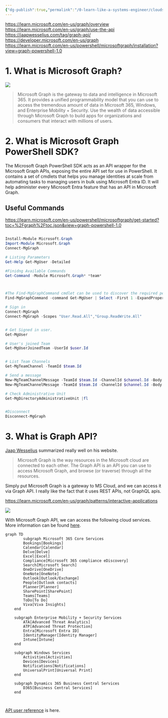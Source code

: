 ```yaml
---
{"dg-publish":true,"permalink":"/0-learn-like-a-systems-engineer/clouds/azure/azure-services/microsoft-graph/","noteIcon":"","created":"2025-04-15T14:11:19.586-04:00"}
---
```






https://learn.microsoft.com/en-us/graph/overview
https://learn.microsoft.com/en-us/graph/use-the-api
https://jaapwesselius.com/tag/graph-api/
https://developer.microsoft.com/en-us/graph
https://learn.microsoft.com/en-us/powershell/microsoftgraph/installation?view=graph-powershell-1.0


# 1. What is Microsoft Graph?

![](https://i.imgur.com/iewlo3F.png)
> Microsoft Graph is the gateway to data and intelligence in Microsoft 365. It provides a unified programmability model that you can use to access the tremendous amount of data in Microsoft 365, Windows, and Enterprise Mobility + Security. Use the wealth of data accessible through Microsoft Graph to build apps for organizations and consumers that interact with millions of users.


# 2. What is Microsoft Graph PowerShell SDK?


The Microsoft Graph PowerShell SDK acts as an API wrapper for the Microsoft Graph APIs, exposing the entire API set for use in PowerShell. It contains a set of cmdlets that helps you manage identities at scale from automating tasks to managing users in bulk using Microsoft Entra ID. It will help administer every Microsoft Entra feature that has an API in Microsoft Graph.

## Useful Commands
https://learn.microsoft.com/en-us/powershell/microsoftgraph/get-started?toc=%2Fgraph%2Ftoc.json&view=graph-powershell-1.0

```powershell

Install-Module Microsoft.Graph
Import-Module Microsoft.Graph
Connect-MgGraph

# Listing Parameters
Get-Help Get-MgUser -Detailed

#Finidng Available Commands
Get-Command -Module Microsoft.Graph* *team*



#The Find-MgGraphCommand cmdlet can be used to discover the required permissions for another cmdlet
Find-MgGraphCommand -command Get-MgUser | Select -First 1 -ExpandProperty Permissions

# Sign in 
Connect-MgGraph
Connect-MgGraph -Scopes "User.Read.All","Group.ReadWrite.All"


# Get Signed in user. 
Get-MgUser

# User's joined Team
Get-MgUserJoinedTeam -UserId $user.Id


# List Team Channels
Get-MgTeamChannel -TeamId $team.Id

# Send a message
New-MgTeamChannelMessage -TeamId $team.Id -ChannelId $channel.Id -Body @{ Content="Hello World" }
New-MgTeamChannelMessage -TeamId $team.Id -ChannelId $channel.Id -Body @{ Content="Hello World" } -Importance "urgent"

# Check Administrative Unit
Get-MgDirectoryAdministrativeUnit |fl


#Disconnect
Disconnect-MgGraph


```

# 3. What is Graph API?

[Jaap Wesselius](https://jaapwesselius.com/tag/graph-api/) summarized really well on his website. 
>Microsoft Graph is the way resources in the Microsoft cloud are connected to each other. The Graph API is an API you can use to access Microsoft Graph, and browse (or traverse) through all the resources.

Simply put Microsoft Graph is a gateway to MS Cloud, and we can access it via Graph API. 
I really like the fact that it uses REST APIs, not GraphQL apis. 

https://learn.microsoft.com/en-us/graph/patterns/interactive-applications

![](https://i.imgur.com/2GvpsHC.png)


With Microsoft Graph API, we can access the following cloud services. More information can be found [here](https://learn.microsoft.com/en-us/graph/overview-major-services).


```mermaid
graph TD
        subgraph Microsoft 365 Core Services
        Bookings[Bookings]
        Calendar[Calendar]
        Delve[Delve]
        Excel[Excel]
        Compliance[Microsoft 365 compliance eDiscovery]
        Search[Microsoft Search]
        OneDrive[OneDrive]
        OneNote[OneNote]
        Outlook[Outlook/Exchange]
        People[Outlook contacts]
        Planner[Planner]
        SharePoint[SharePoint]
        Teams[Teams]
        ToDo[To Do]
        Viva[Viva Insights]
    end

    subgraph Enterprise Mobility + Security Services
        ATA[Advanced Threat Analytics]
        ATP[Advanced Threat Protection]
        Entra[Microsoft Entra ID]
        IdentityManager[Identity Manager]
        Intune[Intune]
    end

    subgraph Windows Services
        Activities[Activities]
        Devices[Devices]
        Notifications[Notifications]
        UniversalPrint[Universal Print]
    end

    subgraph Dynamics 365 Business Central Services
        D365[Business Central Services]
    end

    

```

[API user reference](https://learn.microsoft.com/en-us/graph/use-the-api) is here. 

